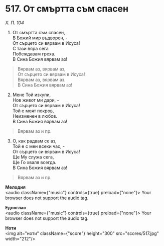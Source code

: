 # 517. От смъртта съм спасен

_Х. П. 104_

1. От смъртта съм спасен,  
В Божий мир въдворен, -  
От сърцето си вярвам в Исуса!  
С тази вяра сега  
Побеждавам греха.  
В Сина Божия вярвам аз!  

> Вярвам аз, вярвам аз,  
> От сърцето си вярвам в Исуса!  
> Вярвам аз, вярвам аз.  
> В Сина Божия вярвам аз!

2. Мене Той изкупи,  
Нов живот ми дари, -  
От сърцето си вярвам в Исуса!  
Той е моят покров,  
Неизменен в любов.  
В Сина Божия вярвам аз!  

> Вярвам аз и пр.  

3. О, как радвам се аз,  
Той е с мен всеки час, -  
От сърцето си вярвам в Исуса!  
Ще Му служа сега,  
Ще Го хваля всегда.  
В Сина Божия вярвам аз!  

> Вярвам аз и пр.

**Мелодия**  
<audio className={"music"} controls={true} preload={"none"}>
    <source src="mp3/517.mp3" type="audio/mpeg"/>
    Your browser does not support the audio tag.
</audio>

**Едноглас**  
<audio className={"music"} controls={true} preload={"none"}>
    <source src="transp/517.mp3" type="audio/mpeg"/>
    Your browser does not support the audio tag.
</audio>

**Ноти**  
<img alt="ноти" className={"score"} height="300" src="scores/517.jpg" width="212"/>
